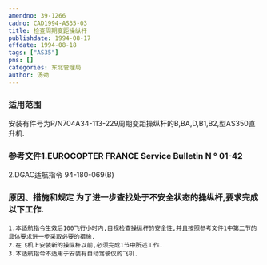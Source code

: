 ```yaml
---
amendno: 39-1266  
cadno: CAD1994-AS35-03  
title: 检查周期变距操纵杆  
publishdate: 1994-08-17  
effdate: 1994-08-18  
tags: ["AS35"]  
pns: []  
categories: 东北管理局  
author: 汤劲  
---
```

  
### 适用范围  
安装有件号为P/N704A34-113-229周期变距操纵杆的B,BA,D,B1,B2,型AS350直升机.  
  
<!--more-->  
### 参考文件1.EUROCOPTER FRANCE Service Bulletin N ° 01-42  
2.DGAC适航指令 94-180-069(B)  
  
### 原因、措施和规定 为了进一步查找处于不安全状态的操纵杆,要求完成以下工作.  
    1.本适航指令生效后100飞行小时内,目视检查操纵杆的安全性,并且按照参考文件1中第二节的具体要求进一步采取必要的措施.  
    2.在飞机上安装新的操纵杆以前,必须完成1节中所述工作.  
    3.本适航指令不适用于安装有自动驾驶仪的飞机.  
  
